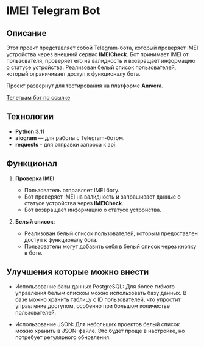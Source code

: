 # IMEI Telegram Bot

## Описание

Этот проект представляет собой Telegram-бота, который проверяет IMEI устройства через внешний сервис **IMEICheck**. Бот принимает IMEI от пользователя, проверяет его на валидность и возвращает информацию о статусе устройства. Реализован белый список пользователей, который ограничивает доступ к функционалу бота.

Проект развернут для тестирования на платформе **Amvera**.

[Телеграм бот по ссылке](https://t.me/KsytiyaTestBot)

## Технологии

- **Python 3.11**
- **aiogram** — для работы с Telegram-ботом.
- **requests** - для отправки запроса к api.

## Функционал

1. **Проверка IMEI**:
   - Пользователь отправляет IMEI боту.
   - Бот проверяет IMEI на валидность и запрашивает данные о статусе устройства через **IMEICheck**.
   - Бот возвращает информацию о статусе устройства.

2. **Белый список**:
   - Реализован белый список пользователей, которым предоставлен доступ к функционалу бота.
   - Пользователи могут добавить себя в белый список через кнопку в боте.

## Улучшения которые можно внести
  - Использование базы данных PostgreSQL: Для более гибкого управления белым списком можно использовать базу данных. В базе можно хранить таблицу с ID пользователей, что упростит управление доступом, особенно при большом количестве пользователей.

  - Использование JSON: Для небольших проектов белый список можно хранить в JSON-файле. Это будет проще в настройке, но потребует регулярного обновления.

